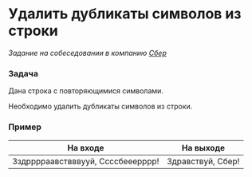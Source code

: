 # Удалить дубликаты символов из строки

_Задание на собеседовании в компанию [Сбер](http://www.sberbank.ru)_

### Задача

Дана строка с повторяющимися символами.

Необходимо удалить дубликаты символов из строки.

### Пример

| На входе                             | На выходе         |
|--------------------------------------|-------------------|
| Зздрррраавствввууй,    Ссссбееерррр! | Здравствуй, Сбер! |
